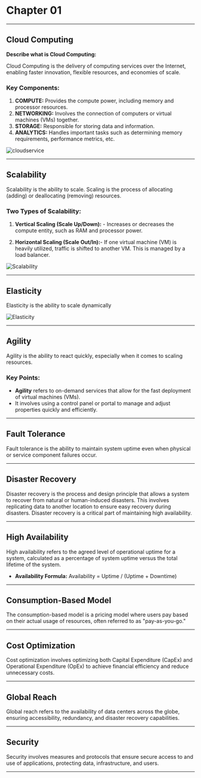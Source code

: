 # Chapter 01

---

## Cloud Computing

**Describe what is Cloud Computing:**

Cloud Computing is the delivery of computing services over the Internet, enabling faster innovation, flexible resources, and economies of scale.
### Key Components:

1. **COMPUTE:** Provides the compute power, including memory and processor resources.
2. **NETWORKING:** Involves the connection of computers or virtual machines (VMs) together.
3. **STORAGE:** Responsible for storing data and information.
4. **ANALYTICS:** Handles important tasks such as determining memory requirements, performance metrics, etc.

![cloudservice](/img/cloud.png)

---

## Scalability

Scalability is the ability to scale. Scaling is the process of allocating (adding) or deallocating (removing) resources.

### Two Types of Scalability:

1. **Vertical Scaling (Scale Up/Down):** - Increases or decreases the compute entity, such as RAM and processor power.
   
2. **Horizontal Scaling (Scale Out/In):**- If one virtual machine (VM) is heavily utilized, traffic is shifted to another VM. This is managed by a load balancer.


![Scalability](/img/Scalability.png)

---

## Elasticity

Elasticity is the ability to scale dynamically


![Elasticity](/img/Elasticity.png)

---

## Agility

Agility is the ability to react quickly, especially when it comes to scaling resources. 

### Key Points:

- **Agility** refers to on-demand services that allow for the fast deployment of virtual machines (VMs).
- It involves using a control panel or portal to manage and adjust properties quickly and efficiently.

---

## Fault Tolerance

Fault tolerance is the ability to maintain system uptime even when physical or service component failures occur.

---

## Disaster Recovery

Disaster recovery is the process and design principle that allows a system to recover from natural or human-induced disasters. This involves replicating data to another location to ensure easy recovery during disasters. Disaster recovery is a critical part of maintaining high availability.

---

## High Availability

High availability refers to the agreed level of operational uptime for a system, calculated as a percentage of system uptime versus the total lifetime of the system.

- **Availability Formula:** Availability = Uptime / (Uptime + Downtime)

---


## Consumption-Based Model

The consumption-based model is a pricing model where users pay based on their actual usage of resources, often referred to as "pay-as-you-go."

---

## Cost Optimization

Cost optimization involves optimizing both Capital Expenditure (CapEx) and Operational Expenditure (OpEx) to achieve financial efficiency and reduce unnecessary costs.

---

## Global Reach

Global reach refers to the availability of data centers across the globe, ensuring accessibility, redundancy, and disaster recovery capabilities.

---

## Security

Security involves measures and protocols that ensure secure access to and use of applications, protecting data, infrastructure, and users.

---

